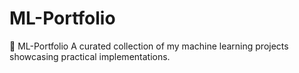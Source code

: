 # ML-Portfolio
📁 ML-Portfolio  A curated collection of my machine learning projects showcasing practical implementations.

